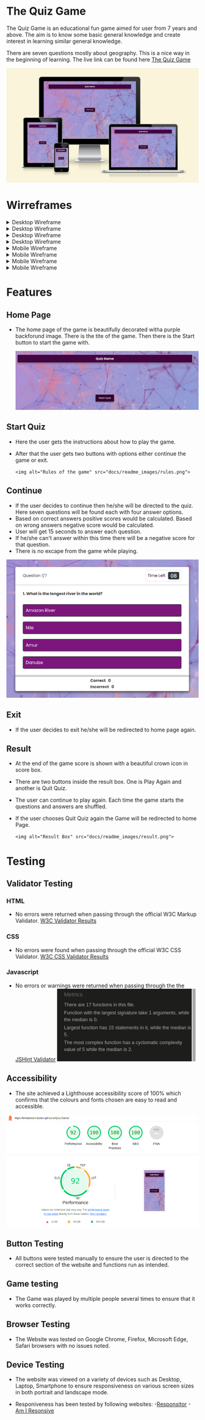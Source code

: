 # The Quiz Game

The Quiz Game is an educational fun game aimed for user from 7 years and above. The aim is to know some basic general knowledge and create
interest in learning similar general knowledge. 

There are seven questions mostly about geography. This is a nice way in the beginning of learning.
The live link can be found here [The Quiz Game](https://farhatamannaislam.github.io/Quiz-Game/)

 <img alt="Quiz Game" src="docs/readme_images/responsitor.png">


# Wirreframes

<details>

<summary>Desktop Wireframe</summary>

 <img alt="Desktop wireframe" src="docs/wireframe/desktopwireframe1.png">

</details>

<details>

<summary>Desktop Wireframe</summary>

 <img alt="Desktop wireframe" src="docs/wireframe/desktopwireframe2.png">

</details>

<details>

<summary>Desktop Wireframe</summary>

 <img alt="Desktop wireframe" src="docs/wireframe/desktopwireframe3.png">

</details>

<details>

<summary>Desktop Wireframe</summary>

 <img alt="Desktop wireframe" src="docs/wireframe/dektopwireframe4.png">

</details>

<details>

<summary>Mobile Wireframe</summary>

 <img alt="Mobile wireframe" src="docs/wireframe/mobilewireframe1.png">

</details>

<details>

<summary>Mobile Wireframe</summary>

 <img alt="Mobile wireframe" src="docs/wireframe/mobilewireframe2.png">

</details>

<details>

<summary>Mobile Wireframe</summary>

 <img alt="Mobile wireframe" src="docs/wireframe/mobilewireframe3.png">

</details>

<details>

<summary>Mobile Wireframe</summary>

 <img alt="Mobile wireframe" src="docs/wireframe/mobilewireframe4.png">

</details>

# Features

## Home Page

* The home page of the game is beautifully decorated witha purple backforund image. There is the tite of the game.
  Then there is the Start button to start the game with.

  <img alt="Home Page" src="docs/readme_images/homepage.png">

## Start Quiz

* Here the user gets the instructions about how to play the game.
* After that the user gets two buttons with options either continue the game or exit.

      <img alt="Rules of the game" src="docs/readme_images/rules.png">

## Continue

* If the user decides to continue then he/she will be directed to the quiz. Here seven questions will be found each with four
answer options.
* Based on correct answers positive scores would be calculated. Based on wrong answers negative score would be calculated.
* User will get 15 seconds to answer each question.
* If he/she can't answer within this time there will be a negative score for that question.
* There is no excape from the game while playing.

<img alt="Questions and answer options" src="docs/readme_images/questionanswer.png">

## Exit

* If the user decides to exit he/she will be redirected to home page again.

## Result

* At the end of the game score is shown with a beautiful crown icon in score box.
* There are two buttons inside the result box. One is Play Again and another is Quit Quiz.
* The user can continue to play again. Each time the game starts the questions and answers are shuffled.
* If the user chooses Quit Quiz again the Game will be redirected to home Page.

      <img alt="Result Box" src="docs/readme_images/result.png">


# Testing

## Validator Testing

### HTML
* No errors were returned when passing through the official W3C Markup Validator.
        [W3C Validator Results](https://validator.w3.org/nu/?doc=https%3A%2F%2Ffarhatamannaislam.github.io%2FQuiz-Game%2F)


### CSS
* No errors were found when passing through the official W3C CSS Validator.
        [W3C CSS Validator Results](https://jigsaw.w3.org/css-validator/validator?uri=https%3A%2F%2Ffarhatamannaislam.github.io%2FQuiz-Game%2Fassets%2Fcss%2Fstyle.css&profile=css3svg&usermedium=all&warning=1&vextwarning=&lang=en)


### Javascript
* No errors or warnings were returned when passing through the the [JSHint Validator](https://jshint.com/)
        <img alt="JSHint Validator" src="docs/readme_images/JSHint.png">

## Accessibility

* The site achieved a Lighthouse accessibility score of 100% which confirms that the colours and fonts chosen are easy to read and accessible.

<img alt="Accessibility" src="docs/readme_images/accessibility.png">

## Button Testing

* All buttons were tested manually to ensure the user is directed to the correct section of the website and functions run as intended.

## Game testing

* The Game was played by multiple people several times to ensure that it works correctly.

## Browser Testing

* The Website was tested on Google Chrome, Firefox, Microsoft Edge, Safari browsers with no issues noted.

## Device Testing

* The website was viewed on a variety of devices such as Desktop, Laptop, Smartphone to ensure responsiveness on various screen sizes in both portrait and landscape mode.

* Responiveness has been tested by following websites:
     -[Responsitor](http://www.responsinator.com/?url=https%3A%2F%2Ffarhatamannaislam.github.io%2FQuiz-Game%2F)
     -[Am I Resonsive](https://ui.dev/amiresponsive?url=https://farhatamannaislam.github.io/Quiz-Game/)





